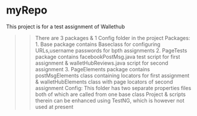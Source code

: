 # myRepo
This project is for a test assignment of Wallethub
>> There are 3 packages & 1 Config folder in the project
       Packages: 1. Base package contains Baseclass for configuring URLs,username passwords for bpth assignments
                 2. PageTests package contains facebookPostMsg.java test script for first assignment & walletHubReviews.java script for second assignment
                 3. PageElements package contains postMsgElements class containing locators for first assignment & walletHubElements class with page locators of second assignment
       Config: This folder has two separate properties files both of which are called from one base class
>> Project & scripts therein can be enhanced using TestNG, which is however not used at present
